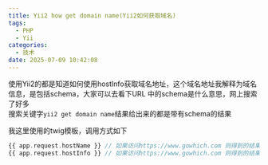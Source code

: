 ```yaml
---
title: Yii2 how get domain name(Yii2如何获取域名)
tags:
  - PHP
  - Yii
categories:
  - 技术
date: 2025-07-09 10:42:08
---
```


使用Yii2的都是知道如何使用hostInfo获取域名地址，这个域名地址我解释为域名信息，是包括schema，大家可以去看下URL 中的schema是什么意思，网上搜索了好多  
搜索关键字`yii2 get domain name`结果给出来的都是带有schema的结果

我这里使用的twig模板，调用方式如下

```php
{{ app.request.hostName }} // 如果访问https://www.gowhich.com 则得到的结果是 www.gowhich.com
{{ app.request.hostInfo }} // 如果访问https://www.gowhich.com 则得到的结果是 https://www.gowhich.com
```

